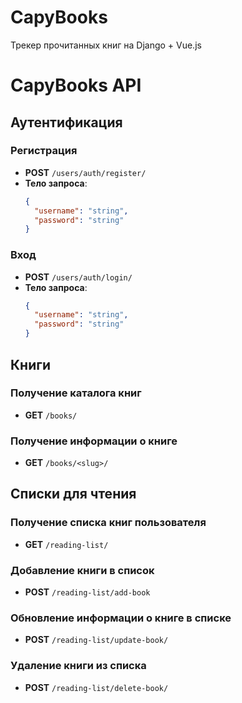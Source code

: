 # CapyBooks
Трекер прочитанных книг на Django + Vue.js

# CapyBooks API

## Аутентификация

### Регистрация
- **POST** `/users/auth/register/`
- **Тело запроса**:
  ```json
  {
    "username": "string",
    "password": "string"
  }
  ```

### Вход
- **POST** `/users/auth/login/`
- **Тело запроса**:
  ```json
  {
    "username": "string",
    "password": "string"
  }
  ```

## Книги

### Получение каталога книг
- **GET** `/books/`

### Получение информации о книге
- **GET** `/books/<slug>/`

## Списки для чтения

### Получение списка книг пользователя
- **GET** `/reading-list/`

### Добавление книги в список
- **POST** `/reading-list/add-book`

### Обновление информации о книге в списке
- **POST** `/reading-list/update-book/`

### Удаление книги из списка
- **POST** `/reading-list/delete-book/`

